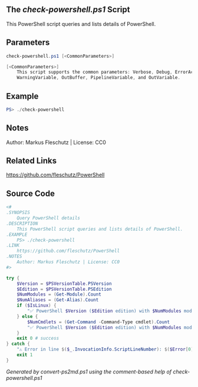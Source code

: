 ## The *check-powershell.ps1* Script

This PowerShell script queries and lists details of PowerShell.

## Parameters
```powershell
check-powershell.ps1 [<CommonParameters>]

[<CommonParameters>]
    This script supports the common parameters: Verbose, Debug, ErrorAction, ErrorVariable, WarningAction, 
    WarningVariable, OutBuffer, PipelineVariable, and OutVariable.
```

## Example
```powershell
PS> ./check-powershell

```

## Notes
Author: Markus Fleschutz | License: CC0

## Related Links
https://github.com/fleschutz/PowerShell

## Source Code
```powershell
<#
.SYNOPSIS
	Query PowerShell details
.DESCRIPTION
	This PowerShell script queries and lists details of PowerShell.
.EXAMPLE
	PS> ./check-powershell
.LINK
	https://github.com/fleschutz/PowerShell
.NOTES
	Author: Markus Fleschutz | License: CC0
#>

try {
	$Version = $PSVersionTable.PSVersion
	$Edition = $PSVersionTable.PSEdition
	$NumModules = (Get-Module).Count
	$NumAliases = (Get-Alias).Count
	if ($IsLinux) {
		"✅ PowerShell $Version ($Edition edition) with $NumModules modules and $NumAliases aliases"
	} else {
		$NumCmdlets = (Get-Command -Command-Type cmdlet).Count
		"✅ PowerShell $Version ($Edition edition) with $NumModules modules, $NumCmdlets cmdlets and $NumAliases aliases"
	}
	exit 0 # success
} catch {
	"⚠️ Error in line $($_.InvocationInfo.ScriptLineNumber): $($Error[0])"
	exit 1
}
```

*Generated by convert-ps2md.ps1 using the comment-based help of check-powershell.ps1*
